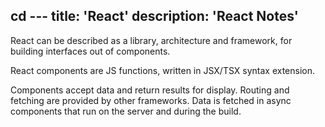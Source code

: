 cd ---
title: 'React'
description: 'React Notes'
---

React can be described as a library, architecture and framework, for building interfaces out of components.  

React components are JS functions, written in JSX/TSX syntax extension.

Components accept data and return results for display.  Routing and fetching are provided by other frameworks.  Data is fetched in async components that run on the server and during the build.
